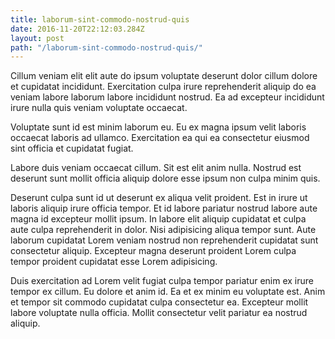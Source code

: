 ```yaml
---
title: laborum-sint-commodo-nostrud-quis
date: 2016-11-20T22:12:03.284Z
layout: post
path: "/laborum-sint-commodo-nostrud-quis/"
---
```


Cillum veniam elit elit aute do ipsum voluptate deserunt dolor cillum dolore et cupidatat incididunt. Exercitation culpa irure reprehenderit aliquip do ea veniam labore laborum labore incididunt nostrud. Ea ad excepteur incididunt irure nulla quis veniam voluptate occaecat.

Voluptate sunt id est minim laborum eu. Eu ex magna ipsum velit laboris occaecat laboris ad ullamco. Exercitation ea qui ea consectetur eiusmod sint officia et cupidatat fugiat.

Labore duis veniam occaecat cillum. Sit est elit anim nulla. Nostrud est deserunt sunt mollit officia aliquip dolore esse ipsum non culpa minim quis.

Deserunt culpa sunt id ut deserunt ex aliqua velit proident. Est in irure ut laboris aliquip irure officia tempor. Et id labore pariatur nostrud labore aute magna id excepteur mollit ipsum. In labore elit aliquip cupidatat et culpa aute culpa reprehenderit in dolor. Nisi adipisicing aliqua tempor sunt. Aute laborum cupidatat Lorem veniam nostrud non reprehenderit cupidatat sunt consectetur aliquip. Excepteur magna deserunt proident Lorem culpa tempor proident cupidatat esse Lorem adipisicing.

Duis exercitation ad Lorem velit fugiat culpa tempor pariatur enim ex irure tempor ex cillum. Eu dolore et anim id. Ea et ex minim eu voluptate est. Anim et tempor sit commodo cupidatat culpa consectetur ea. Excepteur mollit labore voluptate nulla officia. Mollit consectetur velit pariatur ea nostrud aliquip.